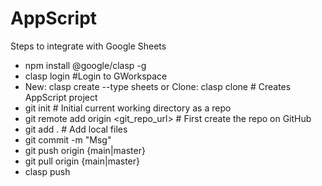 # AppScript

Steps to integrate with Google Sheets
- npm install @google/clasp -g
- clasp login #Login to GWorkspace
- New: clasp create --type sheets or Clone: clasp clone <scriptId> # Creates AppScript project
- git init # Initial current working directory as a repo
- git remote add origin <git_repo_url> # First create the repo on GitHub
- git add . # Add local files
- git commit -m "Msg"
- git push origin {main|master}
- git pull origin {main|master}
- clasp push
